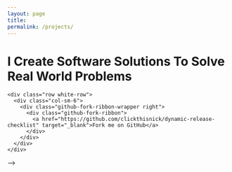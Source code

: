 ```yaml
---
layout: page
title:
permalink: /projects/
---
```


<link rel="stylesheet" type="text/css" href="lib/css/bootswatch.css">
<link rel="stylesheet" type="text/css" href="lib/css/github-ribbon.css">
<link href='https://fonts.googleapis.com/css?family=Arvo' rel='stylesheet' type='text/css'>

<html>
  <body>
    <div class="row text-center">
      <div class="col-lg-12 text-center">
      <h1 class="title text-center">
        I Create Software Solutions To Solve Real World Problems
      </h1>
      </div>
    </div>

    <div class="row white-row">
      <div class="col-sm-6">
        <div class="github-fork-ribbon-wrapper right">
          <div class="github-fork-ribbon">
            <a href="https://github.com/clickthisnick/dynamic-release-checklist" target="_blank">Fork me on GitHub</a>
          </div>
        </div>
      </div>
    </div>

  </body>
</html>

<!--
      <h4>Dynamic Release Checklist</h4>
      <img src="../images/dynamic-release-checklist.png" class="img-responsive">
      A release checklist that uses questions to filter out tasks needed to be performed so only relevant tasks are shown. Written in AngularJS and tested with Jamine.
      <hr>
    </div>
    </div>

<div class="col-xs-12 row black-row visible-xs-block"></div>

    <div class="col-sm-6">
      <div class="github-fork-ribbon-wrapper right">
        <div class="github-fork-ribbon">
          <a href="https://github.com/clickthisnick/WorkoutTracker" target="_blank">Fork me on GitHub</a>
        </div>
      </div>
      <div class="text-left">
        <h4>Workout Tracker</h4>
      </div>
      <img src="../images/workout-tracker.png" class="img-responsive center-block">
      Currently a work in progress, workout tracker helps a person record their lifting numbers without the use of paper or pencil. Written in AngularJS, mobile responsive and easy to use.
      <hr>
    </div>
  </div>

  <div class="row black-row"></div>

  <div class="row white-row">


    <div class="col-sm-6">
      <div class="github-fork-ribbon-wrapper right">
        <div class="github-fork-ribbon">
          <a href="https://github.com/clickthisnick/CraigLister" target="_blank">Fork me on GitHub</a>
        </div>
      </div>

      <h4>CraigLister</h4>
      <img src="../images/craiglister.png" class="img-responsive">
      Python script using Selenium to navigate the UI and post items on craigslist every 3 days. Uses the Gmail Python library to accept Terms and Conditions, fully automating the posting of CraigList ads.
      <hr>
    </div>

<div class="col-xs-12 row black-row visible-xs-block"></div>

    <div class="col-sm-6">

      <div class="github-fork-ribbon-wrapper right">
        <div class="github-fork-ribbon">
          <a href="https://github.com/clickthisnick/itinerary" target="_blank">Fork me on GitHub</a>
        </div>
      </div>

      <div class="text-left">
        <h4>Intinerary</h4>
      </div>
      <img src="../images/itinerary.png" class="img-responsive center-block" width=60%>
      An intinerary creator. Never be late to an event and never forget something again! Written in KnockoutJS
      <hr>
    </div>

  </div>

  <div class="row black-row"></div>

  <div class="row white-row">
    <div class="col-sm-6">
     <div class="text-left">
      <h4>ISU Admirers</h4>
    </div>
    <img src="../images/isuadmirerers.png" class="img-responsive center-block">
    Twitter account amassing 20k followers. Users can submit tweets anonymously to the twitter account via a website I built. Tweets submitted with the LAMP stack and parsed/posted to the Twitter API with Python.
    <hr>
  </div>

<div class="col-xs-12 row black-row visible-xs-block"></div>

  <div class="col-sm-6">
    <div class="text-left">
      <h4>Snake Password</h4>
    </div>
    <img src="../images/snake.png" class="img-responsive center-block">
    JavaScript password generator. Builds pseudo-random passwords where the next character in the password is next to the previous character.
    <hr>
  </div>

</div>
</body>
</html>

<!-- Projects -->

<script src="lib/js/jquery.js"></script>
<script src="lib/js/bootstrap.min.js"></script>
<script src="lib/js/jquery.matchheight.js" type="text/javascript"></script>
-->

